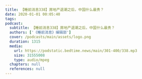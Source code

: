 ```yaml
---
title: 【睡前消息338】房地产退潮之后，中国什么最贵？
date: 2020-01-01 00:05:40
tags:
podcast:
  subtitle: 【睡前消息338】房地产退潮之后，中国什么最贵？
  authors: ['《睡前消息》编辑部']
  cover: /podcasts/main/assets/logo.png
  duration: 1315
  media:
    url: https://podstatic.bedtime.news/main/301-400/338.mp3
    size: 31555008
    type: audio/mpeg
  chapters: null
  references: null
---
```

